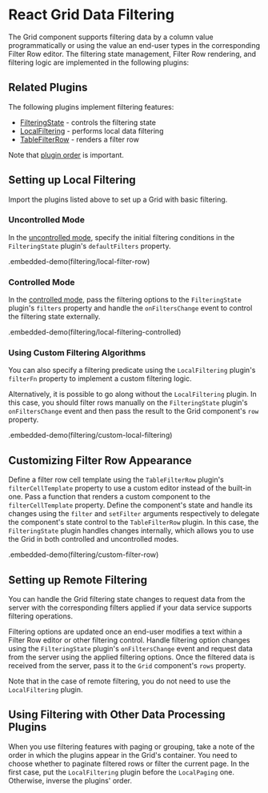# React Grid Data Filtering

The Grid component supports filtering data by a column value programmatically or using the value an end-user types in the corresponding Filter Row editor. The filtering state management, Filter Row rendering, and filtering logic are implemented in the following plugins:

## Related Plugins

The following plugins implement filtering features:
- [FilteringState](../reference/filtering-state.md) - controls the filtering state
- [LocalFiltering](../reference/local-filtering.md) - performs local data filtering
- [TableFilterRow](../reference/table-filter-row.md) - renders a filter row

Note that [plugin order](./plugin-overview.md#plugin-order) is important.

## Setting up Local Filtering

Import the plugins listed above to set up a Grid with basic filtering.

### Uncontrolled Mode

In the [uncontrolled mode](controlled-and-uncontrolled-modes.md), specify the initial filtering conditions in the `FilteringState` plugin's `defaultFilters` property.

.embedded-demo(filtering/local-filter-row)

### Controlled Mode

In the [controlled mode](controlled-and-uncontrolled-modes.md), pass the filtering options to the `FilteringState` plugin's `filters` property and handle the `onFiltersChange` event to control the filtering state externally.

.embedded-demo(filtering/local-filtering-controlled)

### Using Custom Filtering Algorithms

You can also specify a filtering predicate using the `LocalFiltering` plugin's `filterFn` property to implement a custom filtering logic.

Alternatively, it is possible to go along without the `LocalFiltering` plugin. In this case, you should filter rows manually on the `FilteringState` plugin's `onFiltersChange` event and then pass the result to the Grid component's `row` property.

.embedded-demo(filtering/custom-local-filtering)

## Customizing Filter Row Appearance

Define a filter row cell template using the `TableFilterRow` plugin's `filterCellTemplate` property to use a custom editor instead of the built-in one. Pass a function that renders a custom component to the `filterCellTemplate` property. Define the component's state and handle its changes using the `filter` and `setFilter` arguments respectively to delegate the component's state control to the `TableFilterRow` plugin. In this case, the `FilteringState` plugin handles changes internally, which allows you to use the Grid in both controlled and uncontrolled modes.

.embedded-demo(filtering/custom-filter-row)

## Setting up Remote Filtering

You can handle the Grid filtering state changes to request data from the server with the corresponding filters applied if your data service supports filtering operations.

Filtering options are updated once an end-user modifies a text within a Filter Row editor or other filtering control. Handle filtering option changes using the `FilteringState` plugin's `onFiltersChange` event and request data from the server using the applied filtering options. Once the filtered data is received from the server, pass it to the `Grid` component's `rows` property.

Note that in the case of remote filtering, you do not need to use the `LocalFiltering` plugin.

## Using Filtering with Other Data Processing Plugins

When you use filtering features with paging or grouping, take a note of the order in which the plugins appear in the Grid's container. You need to choose whether to paginate filtered rows or filter the current page. In the first case, put the `LocalFiltering` plugin before the `LocalPaging` one. Otherwise, inverse the plugins' order.

